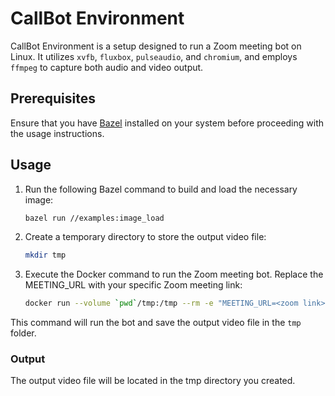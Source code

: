 # CallBot Environment

CallBot Environment is a setup designed to run a Zoom meeting bot on Linux. It utilizes `xvfb`, `fluxbox`, `pulseaudio`, and `chromium`, and employs `ffmpeg` to capture both audio and video output.

## Prerequisites

Ensure that you have [Bazel](https://bazel.build/) installed on your system before proceeding with the usage instructions.

## Usage

1. Run the following Bazel command to build and load the necessary image:

   ```bash
   bazel run //examples:image_load
   ```
2. Create a temporary directory to store the output video file:
   ```bash
   mkdir tmp
   ```
3. Execute the Docker command to run the Zoom meeting bot. Replace the MEETING_URL with your specific Zoom meeting link:
   ```bash
   docker run --volume `pwd`/tmp:/tmp --rm -e "MEETING_URL=<zoom link>" gcr.io/examples:latest
   ```
This command will run the bot and save the output video file in the `tmp` folder.

### Output
The output video file will be located in the tmp directory you created.
